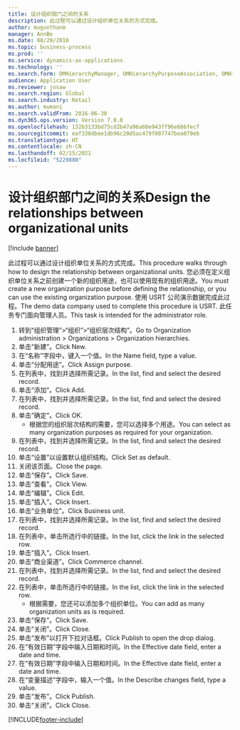 ```yaml
---
title: 设计组织部门之间的关系
description: 此过程可以通过设计组织单位关系的方式完成。
author: mugunthanm
manager: AnnBe
ms.date: 08/29/2018
ms.topic: business-process
ms.prod: ''
ms.service: dynamics-ax-applications
ms.technology: ''
ms.search.form: OMHierarchyManager, OMHierarchyPurposeAssociation, OMHierarchySelection, HierarchyDesigner, OMNodeSelection,  HierarchyPublishAndCloseForm
audience: Application User
ms.reviewer: josaw
ms.search.region: Global
ms.search.industry: Retail
ms.author: mumani
ms.search.validFrom: 2016-06-30
ms.dyn365.ops.version: Version 7.0.0
ms.openlocfilehash: 132b3133bd75cd2b47a96a60e943ff96e686fecf
ms.sourcegitcommit: eaf330dbee1db96c20d5ac479f007747bea079eb
ms.translationtype: HT
ms.contentlocale: zh-CN
ms.lasthandoff: 02/15/2021
ms.locfileid: "5229880"
---
```

# <a name="design-the-relationships-between-organizational-units"></a><span data-ttu-id="0c65c-103">设计组织部门之间的关系</span><span class="sxs-lookup"><span data-stu-id="0c65c-103">Design the relationships between organizational units</span></span>

[!include [banner](../includes/banner.md)]

<span data-ttu-id="0c65c-104">此过程可以通过设计组织单位关系的方式完成。</span><span class="sxs-lookup"><span data-stu-id="0c65c-104">This procedure walks through how to design the relationship between organizational units.</span></span> <span data-ttu-id="0c65c-105">您必须在定义组织单位关系之前创建一个新的组织用途，也可以使用现有的组织用途。</span><span class="sxs-lookup"><span data-stu-id="0c65c-105">You must create a new organization purpose before defining the relationship, or you can use the existing organization purpose.</span></span> <span data-ttu-id="0c65c-106">使用 USRT 公司演示数据完成此过程。</span><span class="sxs-lookup"><span data-stu-id="0c65c-106">The demo data company used to complete this procedure is USRT.</span></span> <span data-ttu-id="0c65c-107">此任务专门面向管理人员。</span><span class="sxs-lookup"><span data-stu-id="0c65c-107">This task is intended for the administrator role.</span></span>

1. <span data-ttu-id="0c65c-108">转到“组织管理”>“组织”>“组织层次结构”。</span><span class="sxs-lookup"><span data-stu-id="0c65c-108">Go to Organization administration > Organizations > Organization hierarchies.</span></span>
2. <span data-ttu-id="0c65c-109">单击“新建”。</span><span class="sxs-lookup"><span data-stu-id="0c65c-109">Click New.</span></span>
3. <span data-ttu-id="0c65c-110">在“名称”字段中，键入一个值。</span><span class="sxs-lookup"><span data-stu-id="0c65c-110">In the Name field, type a value.</span></span>
4. <span data-ttu-id="0c65c-111">单击“分配用途”。</span><span class="sxs-lookup"><span data-stu-id="0c65c-111">Click Assign purpose.</span></span>
5. <span data-ttu-id="0c65c-112">在列表中，找到并选择所需记录。</span><span class="sxs-lookup"><span data-stu-id="0c65c-112">In the list, find and select the desired record.</span></span>
6. <span data-ttu-id="0c65c-113">单击“添加”。</span><span class="sxs-lookup"><span data-stu-id="0c65c-113">Click Add.</span></span>
7. <span data-ttu-id="0c65c-114">在列表中，找到并选择所需记录。</span><span class="sxs-lookup"><span data-stu-id="0c65c-114">In the list, find and select the desired record.</span></span>
8. <span data-ttu-id="0c65c-115">单击“确定”。</span><span class="sxs-lookup"><span data-stu-id="0c65c-115">Click OK.</span></span>
    * <span data-ttu-id="0c65c-116">根据您的组织层次结构的需要，您可以选择多个用途。</span><span class="sxs-lookup"><span data-stu-id="0c65c-116">You can select as many organization purposes as required for your organization.</span></span>  
9. <span data-ttu-id="0c65c-117">在列表中，找到并选择所需记录。</span><span class="sxs-lookup"><span data-stu-id="0c65c-117">In the list, find and select the desired record.</span></span>
10. <span data-ttu-id="0c65c-118">单击“设置”以设置默认组织结构。</span><span class="sxs-lookup"><span data-stu-id="0c65c-118">Click Set as default.</span></span>
11. <span data-ttu-id="0c65c-119">关闭该页面。</span><span class="sxs-lookup"><span data-stu-id="0c65c-119">Close the page.</span></span>
12. <span data-ttu-id="0c65c-120">单击“保存”。</span><span class="sxs-lookup"><span data-stu-id="0c65c-120">Click Save.</span></span>
13. <span data-ttu-id="0c65c-121">单击“查看”。</span><span class="sxs-lookup"><span data-stu-id="0c65c-121">Click View.</span></span>
14. <span data-ttu-id="0c65c-122">单击“编辑”。</span><span class="sxs-lookup"><span data-stu-id="0c65c-122">Click Edit.</span></span>
15. <span data-ttu-id="0c65c-123">单击“插入”。</span><span class="sxs-lookup"><span data-stu-id="0c65c-123">Click Insert.</span></span>
16. <span data-ttu-id="0c65c-124">单击“业务单位”。</span><span class="sxs-lookup"><span data-stu-id="0c65c-124">Click Business unit.</span></span>
17. <span data-ttu-id="0c65c-125">在列表中，找到并选择所需记录。</span><span class="sxs-lookup"><span data-stu-id="0c65c-125">In the list, find and select the desired record.</span></span>
18. <span data-ttu-id="0c65c-126">在列表中，单击所选行中的链接。</span><span class="sxs-lookup"><span data-stu-id="0c65c-126">In the list, click the link in the selected row.</span></span>
19. <span data-ttu-id="0c65c-127">单击“插入”。</span><span class="sxs-lookup"><span data-stu-id="0c65c-127">Click Insert.</span></span>
20. <span data-ttu-id="0c65c-128">单击“商业渠道”。</span><span class="sxs-lookup"><span data-stu-id="0c65c-128">Click Commerce channel.</span></span>
21. <span data-ttu-id="0c65c-129">在列表中，找到并选择所需记录。</span><span class="sxs-lookup"><span data-stu-id="0c65c-129">In the list, find and select the desired record.</span></span>
22. <span data-ttu-id="0c65c-130">在列表中，单击所选行中的链接。</span><span class="sxs-lookup"><span data-stu-id="0c65c-130">In the list, click the link in the selected row.</span></span>
    * <span data-ttu-id="0c65c-131">根据需要，您还可以添加多个组织单位。</span><span class="sxs-lookup"><span data-stu-id="0c65c-131">You can add as many organization units as is required.</span></span>  
23. <span data-ttu-id="0c65c-132">单击“保存”。</span><span class="sxs-lookup"><span data-stu-id="0c65c-132">Click Save.</span></span>
24. <span data-ttu-id="0c65c-133">单击“关闭”。</span><span class="sxs-lookup"><span data-stu-id="0c65c-133">Click Close.</span></span>
25. <span data-ttu-id="0c65c-134">单击“发布”以打开下拉对话框。</span><span class="sxs-lookup"><span data-stu-id="0c65c-134">Click Publish to open the drop dialog.</span></span>
26. <span data-ttu-id="0c65c-135">在“有效日期”字段中输入日期和时间。</span><span class="sxs-lookup"><span data-stu-id="0c65c-135">In the Effective date field, enter a date and time.</span></span>
27. <span data-ttu-id="0c65c-136">在“有效日期”字段中输入日期和时间。</span><span class="sxs-lookup"><span data-stu-id="0c65c-136">In the Effective date field, enter a date and time.</span></span>
28. <span data-ttu-id="0c65c-137">在“变量描述”字段中，输入一个值。</span><span class="sxs-lookup"><span data-stu-id="0c65c-137">In the Describe changes field, type a value.</span></span>
29. <span data-ttu-id="0c65c-138">单击“发布”。</span><span class="sxs-lookup"><span data-stu-id="0c65c-138">Click Publish.</span></span>
30. <span data-ttu-id="0c65c-139">单击“关闭”。</span><span class="sxs-lookup"><span data-stu-id="0c65c-139">Click Close.</span></span>



[!INCLUDE[footer-include](../../includes/footer-banner.md)]